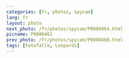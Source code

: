 ```yaml
---
categories: [fr, photos, spycam]
lang: fr
layout: photo
next_photo: /fr/photos/spycam/P0000464.html
picname: P0000461
prev_photo: /fr/photos/spycam/P0000460.html
tags: [Fotofalle, Leopards]
---
```

